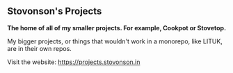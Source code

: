 ## Stovonson's Projects

**The home of all of my smaller projects. For example, Cookpot or Stovetop.**

My bigger projects, or things that wouldn't work in a monorepo, like LITUK, are in their own repos.

Visit the website: https://projects.stovonson.in
